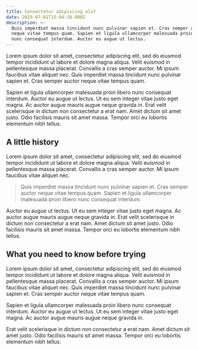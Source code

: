 ```yaml
---
title: Consectetur adipiscing elit
date: 2019-07-01T15:04:10.000Z
description: >-
  Quis imperdiet massa tincidunt nunc pulvinar sapien et. Cras semper auctor
  neque vitae tempus quam. Sapien et ligula ullamcorper malesuada proin libero
  nunc consequat interdum. Auctor eu augue ut lectus.
---
```


Lorem ipsum dolor sit amet, consectetur adipiscing elit, sed do eiusmod tempor incididunt ut labore et dolore magna aliqua. Velit euismod in pellentesque massa placerat. Convallis a cras semper auctor. Mi ipsum faucibus vitae aliquet nec. Quis imperdiet massa tincidunt nunc pulvinar sapien et. Cras semper auctor neque vitae tempus quam.

Sapien et ligula ullamcorper malesuada proin libero nunc consequat interdum. Auctor eu augue ut lectus. Ut eu sem integer vitae justo eget magna. Ac auctor augue mauris augue neque gravida in. Erat velit scelerisque in dictum non consectetur a erat nam. Amet dictum sit amet justo. Odio facilisis mauris sit amet massa. Tempor orci eu lobortis elementum nibh tellus.

## A little history

Lorem ipsum dolor sit amet, consectetur adipiscing elit, sed do eiusmod tempor incididunt ut labore et dolore magna aliqua. Velit euismod in pellentesque massa placerat. Convallis a cras semper auctor. Mi ipsum faucibus vitae aliquet nec.

> Quis imperdiet massa tincidunt nunc pulvinar sapien et. Cras semper auctor neque vitae tempus quam. Sapien et ligula ullamcorper malesuada proin libero nunc consequat interdum.

Auctor eu augue ut lectus. Ut eu sem integer vitae justo eget magna. Ac auctor augue mauris augue neque gravida in. Erat velit scelerisque in dictum non consectetur a erat nam. Amet dictum sit amet justo. Odio facilisis mauris sit amet massa. Tempor orci eu lobortis elementum nibh tellus.

## What you need to know before trying

Lorem ipsum dolor sit amet, consectetur adipiscing elit, sed do eiusmod tempor incididunt ut labore et dolore magna aliqua. Velit euismod in pellentesque massa placerat. Convallis a cras semper auctor. Mi ipsum faucibus vitae aliquet nec. Quis imperdiet massa tincidunt nunc pulvinar sapien et. Cras semper auctor neque vitae tempus quam.

Sapien et ligula ullamcorper malesuada proin libero nunc consequat interdum. Auctor eu augue ut lectus. Ut eu sem integer vitae justo eget magna. Ac auctor augue mauris augue neque gravida in.

Erat velit scelerisque in dictum non consectetur a erat nam. Amet dictum sit amet justo. Odio facilisis mauris sit amet massa. Tempor orci eu lobortis elementum nibh tellus.
